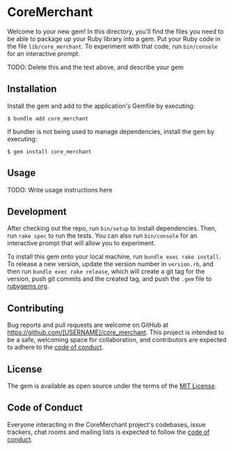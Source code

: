 # CoreMerchant

Welcome to your new gem! In this directory, you'll find the files you need to be able to package up your Ruby library into a gem. Put your Ruby code in the file `lib/core_merchant`. To experiment with that code, run `bin/console` for an interactive prompt.

TODO: Delete this and the text above, and describe your gem

## Installation

Install the gem and add to the application's Gemfile by executing:

    $ bundle add core_merchant

If bundler is not being used to manage dependencies, install the gem by executing:

    $ gem install core_merchant

## Usage

TODO: Write usage instructions here

## Development

After checking out the repo, run `bin/setup` to install dependencies. Then, run `rake spec` to run the tests. You can also run `bin/console` for an interactive prompt that will allow you to experiment.

To install this gem onto your local machine, run `bundle exec rake install`. To release a new version, update the version number in `version.rb`, and then run `bundle exec rake release`, which will create a git tag for the version, push git commits and the created tag, and push the `.gem` file to [rubygems.org](https://rubygems.org).

## Contributing

Bug reports and pull requests are welcome on GitHub at https://github.com/[USERNAME]/core_merchant. This project is intended to be a safe, welcoming space for collaboration, and contributors are expected to adhere to the [code of conduct](https://github.com/[USERNAME]/core_merchant/blob/main/CODE_OF_CONDUCT.md).

## License

The gem is available as open source under the terms of the [MIT License](https://opensource.org/licenses/MIT).

## Code of Conduct

Everyone interacting in the CoreMerchant project's codebases, issue trackers, chat rooms and mailing lists is expected to follow the [code of conduct](https://github.com/[USERNAME]/core_merchant/blob/main/CODE_OF_CONDUCT.md).
